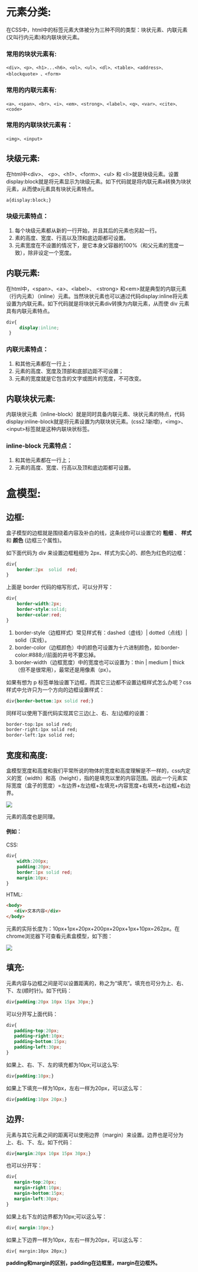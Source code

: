 # 元素分类:
在CSS中，html中的标签元素大体被分为三种不同的类型：块状元素、内联元素(又叫行内元素)和内联块状元素。
### 常用的块状元素有:
```
<div>、<p>、<h1>...<h6>、<ol>、<ul>、<dl>、<table>、<address>、<blockquote> 、<form>
```
### 常用的内联元素有:
```
<a>、<span>、<br>、<i>、<em>、<strong>、<label>、<q>、<var>、<cite>、<code>
```

### 常用的内联块状元素有：
```
<img>、<input>
```

## 块级元素:
在html中\<div>、 \<p>、\<h1>、\<form>、\<ul> 和 \<li>就是块级元素。设置display:block就是将元素显示为块级元素。如下代码就是将内联元素a转换为块状元素，从而使a元素具有块状元素特点。
```html
a{display:block;}
```
### 块级元素特点：
1. 每个块级元素都从新的一行开始，并且其后的元素也另起一行。
2. 素的高度、宽度、行高以及顶和底边距都可设置。
3. 元素宽度在不设置的情况下，是它本身父容器的100%（和父元素的宽度一致），除非设定一个宽度。

## 内联元素:
在html中，\<span>、\<a>、\<label>、 \<strong> 和\<em>就是典型的内联元素（行内元素）（inline）元素。当然块状元素也可以通过代码display:inline将元素设置为内联元素。如下代码就是将块状元素div转换为内联元素，从而使 div 元素具有内联元素特点。
```css
div{
     display:inline;
 }
```
### 内联元素特点：
1. 和其他元素都在一行上；
2. 元素的高度、宽度及顶部和底部边距不可设置；
3. 元素的宽度就是它包含的文字或图片的宽度，不可改变。

## 内联块状元素:
内联块状元素（inline-block）就是同时具备内联元素、块状元素的特点，代码display:inline-block就是将元素设置为内联块状元素。(css2.1新增)，\<img>、\<input>标签就是这种内联块状标签。

### inline-block 元素特点：
1. 和其他元素都在一行上；
2. 元素的高度、宽度、行高以及顶和底边距都可设置。

# 盒模型:
## 边框:
盒子模型的边框就是围绕着内容及补白的线，这条线你可以设置它的 __粗细__ 、 __样式__ 和 __颜色__ (边框三个属性)。

如下面代码为 div 来设置边框粗细为 2px、样式为实心的、颜色为红色的边框：
```css
div{
    border:2px  solid  red;
}
```
上面是 border 代码的缩写形式，可以分开写：
```css
div{
    border-width:2px;
    border-style:solid;
    border-color:red;
}
```

1. border-style（边框样式）常见样式有：dashed（虚线）| dotted（点线）| solid（实线）。
2. border-color（边框颜色）中的颜色可设置为十六进制颜色，如:border-color:#888;//前面的井号不要忘掉。
3. border-width（边框宽度）中的宽度也可以设置为：thin | medium | thick（但不是很常用），最常还是用像素（px）。

如果有想为 p 标签单独设置下边框，而其它三边都不设置边框样式怎么办呢？css 样式中允许只为一个方向的边框设置样式：
```css
div{border-bottom:1px solid red;}
```

同样可以使用下面代码实现其它三边(上、右、左)边框的设置：
```css
border-top:1px solid red;
border-right:1px solid red; 
border-left:1px solid red;
```

## 宽度和高度:
盒模型宽度和高度和我们平常所说的物体的宽度和高度理解是不一样的，css内定义的宽（width）和高（height），指的是填充以里的内容范围。因此一个元素实际宽度（盒子的宽度）=左边界+左边框+左填充+内容宽度+右填充+右边框+右边界。

![](http://img.mukewang.com/539fbb3a0001304305570259.jpg)

元素的高度也是同理。

#### 例如：
CSS:
```css
div{
    width:200px;
    padding:20px;
    border:1px solid red;
    margin:10px;    
}
```

HTML:
```html
<body>
   <div>文本内容</div>
</body>
```
元素的实际长度为：10px+1px+20px+200px+20px+1px+10px=262px。在chrome浏览器下可查看元素盒模型，如下图：

![](http://img.mukewang.com/543b4cae0001b34304300350.jpg)

## 填充:
元素内容与边框之间是可以设置距离的，称之为“填充”。填充也可分为上、右、下、左(顺时针)。如下代码：
```css
div{padding:20px 10px 15px 30px;}
```
可以分开写上面代码：
```css
div{
   padding-top:20px;
   padding-right:10px;
   padding-bottom:15px;
   padding-left:30px;
}
```
如果上、右、下、左的填充都为10px;可以这么写:
```css
div{padding:10px;}
```

如果上下填充一样为10px，左右一样为20px，可以这么写：
```css
div{padding:10px 20px;}
```
## 边界:
元素与其它元素之间的距离可以使用边界（margin）来设置。边界也是可分为上、右、下、左。如下代码：
```css
div{margin:20px 10px 15px 30px;}
```

也可以分开写：
```css
div{
   margin-top:20px;
   margin-right:10px;
   margin-bottom:15px;
   margin-left:30px;
}
```

如果上右下左的边界都为10px;可以这么写：
```css
div{ margin:10px;}
```

如果上下边界一样为10px，左右一样为20px，可以这么写：
```
div{ margin:10px 20px;}
```

__padding和margin的区别，padding在边框里，margin在边框外。__

